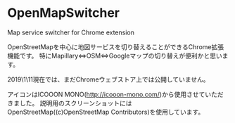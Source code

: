 # OpenMapSwitcher
Map service switcher for Chrome extension

OpenStreetMapを中心に地図サービスを切り替えることができるChrome拡張機能です。
特にMapillary⇔OSM⇔Googleマップの切り替えが便利かと思います。

2019\1\11現在では、まだChromeウェブストア上では公開していません。

アイコンはICOOON MONO(http://icooon-mono.com/)から使用させていただきました。
説明用のスクリーンショットにはOpenStreetMap((c)OpenStreetMap Contributors)を使用しています。
